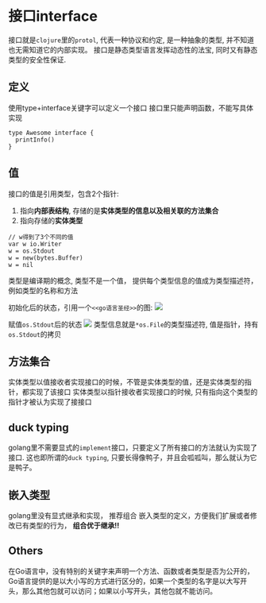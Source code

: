 # 接口interface

接口就是`clojure`里的`protol`, 代表一种协议和约定, 是一种抽象的类型, 并不知道也无需知道它的内部实现。
接口是静态类型语言发挥动态性的法宝, 同时又有静态类型的安全性保证.

## 定义

使用type+interface关键字可以定义一个接口
接口里只能声明函数，不能写具体实现

```golang
type Awesome interface {
  printInfo()
}
```

## 值

接口的值是引用类型，包含2个指针: 
1. 指向**内部表结构**, 存储的是**实体类型的信息以及相关联的方法集合**
2. 指向存储的**实体类型**

```golang
// w得到了3个不同的值
var w io.Writer
w = os.Stdout
w = new(bytes.Buffer)
w = nil
```

类型是编译期的概念, 类型不是一个值， 提供每个类型信息的值成为类型描述符，例如类型的名称和方法

初始化后的状态，引用一个`<<go语言圣经>>`的图:
![](http://7xox4k.com1.z0.glb.clouddn.com/2018/04/28/20180428155039.png)

赋值`os.Stdout`后的状态
![](http://7xox4k.com1.z0.glb.clouddn.com/2018/04/28/20180428155446.png)
类型信息就是`*os.File`的类型描述符, 值是指针，持有`os.Stdout`的拷贝


## 方法集合

实体类型以值接收者实现接口的时候，不管是实体类型的值，还是实体类型的指针，都实现了该接口
实体类型以指针接收者实现接口的时候, 只有指向这个类型的指针才被认为实现了接接口

## duck typing

golang里不需要显式的`implement`接口，只要定义了所有接口的方法就认为实现了接口.
这也即所谓的`duck typing`, 只要长得像鸭子，并且会呱呱叫，那么就认为它是鸭子。


## 嵌入类型

golang里没有显式继承和实现， 推荐组合
嵌入类型的定义，方便我们扩展或者修改已有类型的行为，
**组合优于继承!!**

## Others

在Go语言中，没有特别的关键字来声明一个方法、函数或者类型是否为公开的，Go语言提供的是以大小写的方式进行区分的，如果一个类型的名字是以大写开头，那么其他包就可以访问；如果以小写开头，其他包就不能访问。
